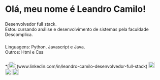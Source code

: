 <h1 align="left">Olá, meu nome é Leandro Camilo!</h1>

###

<p align="left">Desenvolvedor full stack. <br>Estou cursando análise e desenvolvimento de sistemas pela faculdade Descomplica.</p>

###

<p align="left">Linguagens: Python, Javascript e Java.<br>Outros: Html e Css</p>

###

<div align="left">
  *[<img src="https://img.shields.io/static/v1?message=LinkedIn&logo=linkedin&label=&color=0077B5&logoColor=white&labelColor=&style=for-the-badge" height="20" alt="linkedin logo"  />](www.linkedin.com/in/leandro-camilo-desenvolvedor-full-stack)
  <img src="https://img.shields.io/static/v1?message=Instagram&logo=instagram&label=&color=E4405F&logoColor=white&labelColor=&style=for-the-badge" height="20" alt="instagram logo"  />
  <img src="https://img.shields.io/static/v1?message=Whatsapp&logo=whatsapp&label=&color=25D366&logoColor=white&labelColor=&style=for-the-badge" height="20" alt="whatsapp logo"  />
  <img src="https://img.shields.io/static/v1?message=Gmail&logo=gmail&label=&color=D14836&logoColor=white&labelColor=&style=for-the-badge" height="20" alt="gmail logo"  />
</div>

###
